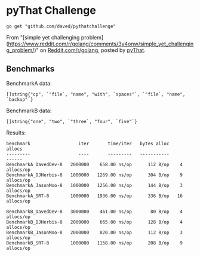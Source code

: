 # pyThat Challenge

    go get "github.com/daved/pythatchallenge"

From "[simple yet challenging problem]
(https://www.reddit.com/r/golang/comments/3y4onw/simple_yet_challenging_problem/)"
on [Reddit.com/r/golang](https://www.reddit.com/r/golang/), posted by 
[pyThat](https://www.reddit.com/user/pyThat).

## Benchmarks

BenchmarkA data:
```
[]string{"cp", `"file`, "name", "with", `spaces"`, `"file`, "name", `backup"`}
```

BenchmarkB data:
```
[]string{"one", "two", `"three`, "four", `five"`}
```

Results:
```
benchmark                  iter       time/iter   bytes alloc         allocs
---------                  ----       ---------   -----------         ------
BenchmarkA_DavedDev-8   2000000    658.00 ns/op      112 B/op    4 allocs/op
BenchmarkA_DJHerbis-8   1000000   1269.00 ns/op      304 B/op    9 allocs/op
BenchmarkA_JasonMoo-8   1000000   1256.00 ns/op      144 B/op    3 allocs/op
BenchmarkA_SRT-8        1000000   1936.00 ns/op      336 B/op   16 allocs/op

BenchmarkB_DavedDev-8   3000000    461.00 ns/op       80 B/op    4 allocs/op
BenchmarkB_DJHerbis-8   2000000    665.00 ns/op      128 B/op    4 allocs/op
BenchmarkB_JasonMoo-8   2000000    820.00 ns/op      112 B/op    3 allocs/op
BenchmarkB_SRT-8        1000000   1158.00 ns/op      208 B/op    9 allocs/op
```
